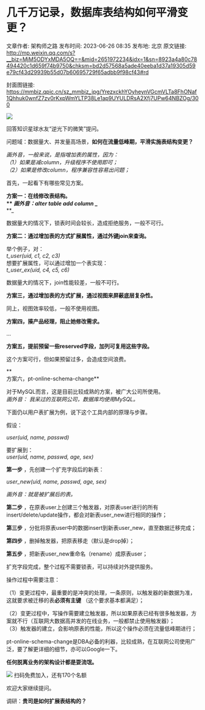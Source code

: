 # 几千万记录，数据库表结构如何平滑变更？

文章作者: 架构师之路
发布时间: 2023-06-26 08:35
发布地: 北京
原文链接: http://mp.weixin.qq.com/s?__biz=MjM5ODYxMDA5OQ==&mid=2651972234&idx=1&sn=8923a4a80c78494420c1d659f74b9750&chksm=bd2d57568a5ade40eeba1d37a19305d59e79cf43d29939b55d07b60695729f65adbb9f98cf43#rd

封面图链接: https://mmbiz.qpic.cn/sz_mmbiz_jpg/YrezxckhYOyheynVGcmVLTa8FhONaf1Qhhuk0wnfZ7zv0rKxpWmYLTP38Le1ap9UYULDRsA2Xfj7UPw64NBZOg/300

![](https://mmbiz.qpic.cn/sz_mmbiz_png/YrezxckhYOyheynVGcmVLTa8FhONaf1QvFQZ61NyavicYDWC48MX7oL9euYbmGJdEhcs8qicqv6RRV8z4Bv2j9DA/640?wx_fmt=png)

回答知识星球水友“逆光下的微笑”提问。  

  

问题域：数据量大、并发量高场景，**如何在流量低峰期，平滑实施表结构变更？**

 _画外音，一般来说，是指增加表的属性，因为：  
（1）如果是减column，升级程序不使用即可；  
（2）如果是修改column，程序兼容性容易出问题；_

  
首先，一起看下有哪些常见方案。  
  

**方案一：在线修改表结构。  
** _画外音：alter table add column_ _**  
**_

数据量大的情况下，锁表时间会较长，造成拒绝服务，一般不可行。

**方案二：通过增加表的方式扩展属性，通过外键join来查询。**

举个例子，对：  
 _t_user(uid, c1, c2, c3)_  
想要扩展属性，可以通过增加一个表实现：  
 _t_user_ex(uid, c4, c5, c6)_  
  
数据量大的情况下，join性能较差，一般不可行。

**方案三，通过增加表的方式扩展，通过视图来屏蔽底层复杂性。**

同上，视图效率较低，一般不使用视图。

  

**方案四，揍产品经理，阻止她修改需求。**

...  

**方案五，提前预留一些reserved字段，加列可复用这些字段。**

这个方案可行，但如果预留过多，会造成空间浪费。

**  
方案六，pt-online-schema-change**

对于MySQL而言，这是目前比较成熟的方案，被广大公司所使用。  
 _画外音：_ _我呆过的互联网公司，数据库均使用MySQL。_

  

下面仍以用户表扩展为例，说下这个工具内部的原理与步骤。  

  

假设：

 _user(uid, name, passwd)_

要扩展到：  
 _user(uid, name, passwd, age, sex)_

  

**第一步** ，先创建一个扩充字段后的新表：

 _user_new(uid, name, passwd, age, sex)_

_画外音：就是被扩展后的表。_

  
**第二步**
，在原表user上创建三个触发器，对原表user进行的所有insert/delete/update操作，都会对新表user_new进行相同的操作；  
  

**第三步** ，分批将原表user中的数据insert到新表user_new，直至数据迁移完成；  

  
**第四步** ，删掉触发器，把原表移走（默认是drop掉）；  
  
**第五步** ，把新表user_new重命名（rename）成原表user；  

  
扩充字段完成，整个过程不需要锁表，可以持续对外提供服务。

操作过程中需要注意：

（1）变更过程中，最重要的是冲突的处理，一条原则，以触发器的新数据为准，这就要求被迁移的表**必须有主键** （这个要求基本都满足）；

（2）变更过程中，写操作需要建立触发器，所以如果原表已经有很多触发器，方案就不行（互联网大数据高并发的在线业务，一般都禁止使用触发器）；  
（3）触发器的建立，会影响原表的性能，所以这个操作必须在流量低峰期进行；

pt-online-schema-change是DBA必备的利器，比较成熟，在互联网公司使用广泛，要了解更详细的细节，亦可以Google一下。  
  

**任何脱离业务的架构设计都是耍流氓。**

  
![](https://mmbiz.qpic.cn/sz_mmbiz_jpg/YrezxckhYOztvLllVSRGFdacgyFSibmGbYC9gP6Vp2vbia6XML5dX9srBDbHhYHUdYgiaQe45OmX669nFsNF3kPAw/640?wx_fmt=jpeg&wxfrom=5&wx_lazy=1&wx_co=1)
扫码免费加入，还有170个名额

  

欢迎大家继续提问。

  

调研：**贵司是如何扩展表结构的？**

